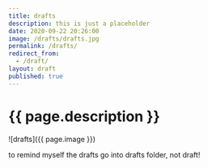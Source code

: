 ```yaml
---
title: drafts
description: this is just a placeholder
date: 2020-09-22 20:26:00
image: /drafts/drafts.jpg
permalink: /drafts/
redirect_from:
  - /draft/
layout: draft
published: true
---
```


# {{ page.description }}

![drafts]({{ page.image }})

to remind myself the drafts go into drafts folder, not draft!
